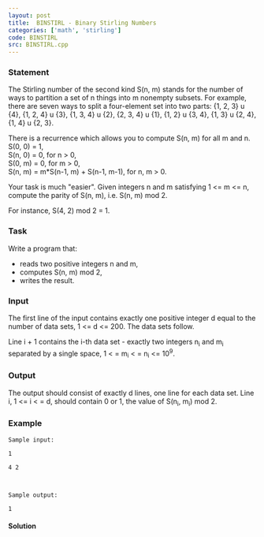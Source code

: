 ```yaml
---
layout: post
title:  BINSTIRL - Binary Stirling Numbers
categories: ['math', 'stirling']
code: BINSTIRL
src: BINSTIRL.cpp
---
```


### **Statement**

The Stirling number of the second kind S(n, m) stands for the number of ways
to partition a set of n things into m nonempty subsets. For example, there are
seven ways to split a four-element set into two parts: {1, 2, 3} u {4}, {1, 2,
4} u {3}, {1, 3, 4} u {2}, {2, 3, 4} u {1}, {1, 2} u {3, 4}, {1, 3} u {2, 4},
{1, 4} u {2, 3}.

There is a recurrence which allows you to compute S(n, m) for all m and n.  
S(0, 0) = 1,  
S(n, 0) = 0, for n > 0,  
S(0, m) = 0, for m > 0,  
S(n, m) = m*S(n-1, m) + S(n-1, m-1), for n, m > 0\.

Your task is much "easier". Given integers n and m satisfying 1 <= m <= n,
compute the parity of S(n, m), i.e. S(n, m) mod 2.

For instance, S(4, 2) mod 2 = 1.

### Task

Write a program that:

  * reads two positive integers n and m, 
  * computes S(n, m) mod 2, 
  * writes the result.

### Input

The first line of the input contains exactly one positive integer d equal to
the number of data sets, 1 <= d <= 200. The data sets follow.

Line i + 1 contains the i-th data set - exactly two integers n<sub>i</sub>
and m<sub>i</sub> separated by a single space, 1 < = m<sub>i</sub> < =
n<sub>i</sub> <= 10<sup>9</sup>.

### Output

The output should consist of exactly d lines, one line for each data set. Line
i, 1 <= i < = d, should contain 0 or 1, the value of S(n<sub>i</sub>,
m<sub>i</sub>) mod 2.

### Example

    
    
    Sample input:
    1
    4 2
    
    Sample output:
    1
    



#### **Solution**



